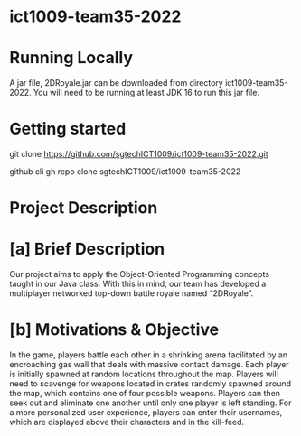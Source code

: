# ict1009-team35-2022
# Running Locally

A jar file, 2DRoyale.jar can be downloaded from directory ict1009-team35-2022. You will need to be running at least JDK 16 to run this jar file. 

# Getting started

git clone https://github.com/sgtechICT1009/ict1009-team35-2022.git

github cli gh repo clone sgtechICT1009/ict1009-team35-2022

# Project Description

# [a] Brief Description

Our project aims to apply the Object-Oriented Programming concepts taught in our  Java class. With this in mind, our team has developed a multiplayer networked top-down battle royale named “2DRoyale”.

# [b] Motivations & Objective

In the game, players battle each other in a shrinking arena facilitated by an encroaching gas wall that deals with massive contact damage. Each player is initially spawned at random locations throughout the map. Players will need to scavenge for weapons located in crates randomly spawned around the map, which contains one of four possible weapons. Players can then seek out and eliminate one another until only one player is left standing.
For a more personalized user experience, players can enter their usernames, which are displayed above their characters and in the kill-feed.
